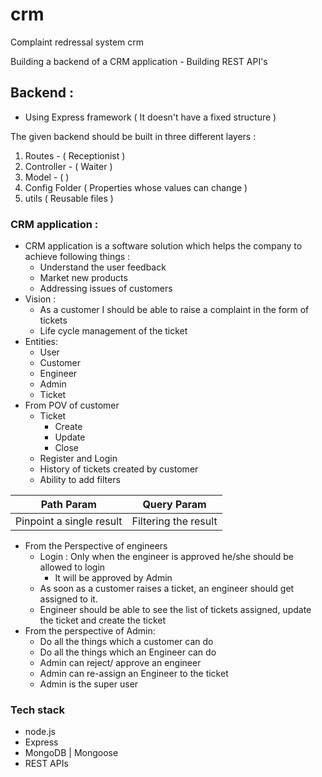 # crm
Complaint redressal system crm 

Building a backend of a CRM application 
	-  Building REST API's

## Backend : 
- Using Express framework ( It doesn't have a fixed structure )

The given backend should be built in three different layers : 
 1. Routes  - ( Receptionist )
 2.  Controller - ( Waiter )
 3. Model - ( )
 4. Config Folder ( Properties whose values can change )
 5. utils ( Reusable files )

### CRM application : 
- CRM application is a software solution which helps the company to achieve following things :
	- Understand the user feedback 
	- Market new products 
	- Addressing issues of customers 
- Vision : 
	-  As a customer I should be able to raise a complaint in the form of tickets 
	- Life cycle management of the ticket 
- Entities: 
	- User 
	- Customer 
	- Engineer 
	- Admin 
	- Ticket 
-  From POV of customer
	- Ticket 
		- Create 
		- Update 
		- Close
	-  Register and Login 
	- History of tickets created by customer 
	- Ability to add filters 

| Path Param | Query Param |
| --- | --- |
| Pinpoint a single result  | Filtering the result  |
- From the Perspective of engineers 
	-  Login : Only when the engineer is approved he/she should be allowed to login 
		- It will be approved by Admin 
	- As soon as a customer raises a ticket, an engineer should get assigned to it. 
	- Engineer should be able to see the list of tickets assigned, update the ticket and create the ticket 
- From the perspective of Admin: 
	-  Do all the things which a customer can do 
	- Do all the things which an Engineer can do 
	- Admin can reject/ approve an engineer 
	- Admin can re-assign an Engineer to the ticket 
	- Admin is the super user 


### Tech stack 
- node.js 
- Express 
- MongoDB  | Mongoose 
- REST APIs


